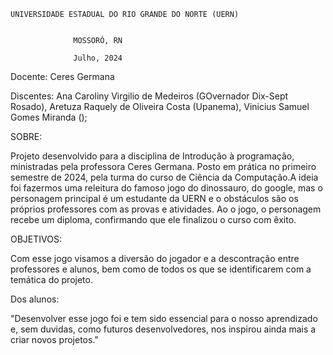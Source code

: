     UNIVERSIDADE ESTADUAL DO RIO GRANDE DO NORTE (UERN)


                  MOSSORÓ, RN

                  Julho, 2024


Docente: 
Ceres Germana

Discentes:
Ana Caroliny Virgilio de Medeiros (GOvernador Dix-Sept Rosado),
Aretuza Raquely de Oliveira Costa (Upanema),
Vinicius Samuel Gomes Miranda ();


SOBRE:

Projeto desenvolvido para a disciplina de Introdução à programação, ministradas pela professora Ceres Germana. 
Posto em prática no primeiro semestre de 2024, pela turma do curso de Ciência da Computação.A ideia foi fazermos 
uma releitura do famoso jogo do dinossauro, do google, mas o personagem principal é um estudante da UERN e o obstáculos
são os próprios professores com as provas e atividades. Ao o jogo, o personagem recebe um diploma, confirmando que ele 
finalizou o curso com êxito.

OBJETIVOS:

Com esse jogo visamos a diversão do jogador e a descontração entre professores e alunos, bem como de todos os que se 
identificarem com a temática do projeto.


Dos alunos:

"Desenvolver esse jogo foi e tem sido essencial para o nosso aprendizado e, sem duvidas, como futuros desenvolvedores, 
nos inspirou ainda mais a criar novos projetos."
